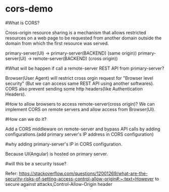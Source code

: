 # cors-demo

#What is CORS?

Cross-origin resource sharing is a mechanism that allows restricted resources on a web page to be requested from another domain outside the domain from which the first resource was served. 

primary-server(UI) -> primary-server(BACKEND) (same origin))
primary-server(UI) -> remote-server(BACKEND) (cross origin))


#What will be happen if call a remote-server REST API from primary-server?

Browser(User Agent) will restrict cross orgin request for "Browser level security" (But we can access same REST API using another softwares). CORS also prevent sending some http headers(like Authentication Headers).

#How to allow browsers to access remote-server(cross origin)?
We can implement CORS on remote servers and allow access from Browser(UI).

#How can we do it?

Add a CORS middleware on remote-server and bypass API calls by adding configurations.(add primary server's IP address in CORS configuration)

#why adding primary-server's IP in CORS configuration. 

Because UI(Angular) is hosted on primary server.

#will this be a security issue?

Refer: https://stackoverflow.com/questions/12001269/what-are-the-security-risks-of-setting-access-control-allow-origin#:~:text=However to secure against attacks,Control-Allow-Origin header 
